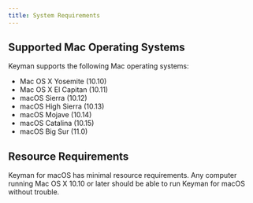 ```yaml
---
title: System Requirements
---
```


## Supported Mac Operating Systems

Keyman supports the following Mac operating systems:

* Mac OS X Yosemite (10.10)
* Mac OS X El Capitan (10.11)
* macOS Sierra (10.12)
* macOS High Sierra (10.13)
* macOS Mojave (10.14)
* macOS Catalina (10.15)
* macOS Big Sur (11.0)

## Resource Requirements

Keyman for macOS has minimal resource requirements. Any computer running
Mac OS X 10.10 or later should be able to run Keyman for macOS without trouble.
